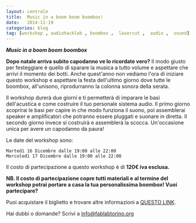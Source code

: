 ```yaml
---
layout: centrale
title:  Music in a boom boom boombox!
date:   2014-11-19
categories: blog
tag: [workshop , audiohacklab , boombox ,  lasercut ,  audio ,  sound]
---
```

***Music in a boom boom boombox***

**Dopo natale arriva subito capodanno ve lo ricordate vero?**
Il modo giusto per festeggiare è quello di sparare la musica a tutto volume e aspettare che arrivi il momento dei botti. Anche quest'anno non vediamo l'ora di iniziare questo workshop e aspettare la festa dell'ultimo giorno dove tutte le boombox, all'unisono, riprodurranno la colonna sonora della serata.

Il workshop durerà due giorni e ti permetterà di imparare le basi dell'acustica e come costruire il tuo personale sistema audio. Il primo giorno scoprirai le basi per capire in che modo funziona il suono, poi assemblerai speaker e amplificatori che potranno essere pluggati e suonare in diretta. Il secondo giorno invece si costruirà e assemblerà la scocca. Un'occasione unica per avere un capodanno da paura!

Le date del workshop sono:

    Martedì 16 Dicembre dalle 19:00 alle 22:00
    Mercoledì 17 Dicembre dalle 19:00 alle 22:00

Il costo di partecipazione a questo workshop è di **120€ iva esclusa.**

**NB. Il costo di partecipazione copre tutti materiali e al termine del workshop potrai portare a casa la tua personalissima boombox! Vuoi partecipare?**

Puoi acquistare il biglietto e trovare altre informazioni a [QUESTO LINK](http://store.arduino.cc/product/W000013).

Hai dubbi o domande?  Scrivi a [info@fablabtorino.org](http://fablabtorino.org/wp-admin/info@fablabtorino.org)
